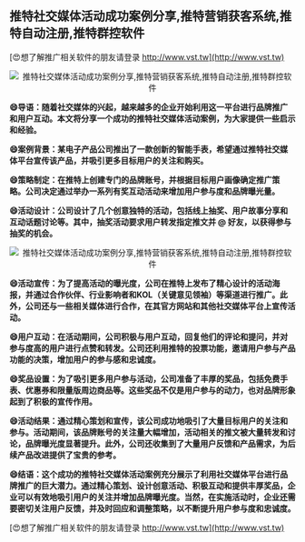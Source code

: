 ## **推特社交媒体活动成功案例分享,推特营销获客系统,推特自动注册,推特群控软件**

[😍想了解推广相关软件的朋友请登录 http://www.vst.tw](http://www.vst.tw)

 <center><img src="https://vst.tw/MP4/tuiguang/png/8.png" alt="推特社交媒体活动成功案例分享,推特营销获客系统,推特自动注册,推特群控软件"></center>

**😄导语：随着社交媒体的兴起，越来越多的企业开始利用这一平台进行品牌推广和用户互动。本文将分享一个成功的推特社交媒体活动案例，为大家提供一些启示和经验。**

**😄案例背景：某电子产品公司推出了一款创新的智能手表，希望通过推特社交媒体平台宣传该产品，并吸引更多目标用户的关注和购买。**

**😄策略制定：在推特上创建专门的品牌账号，并根据目标用户画像确定推广策略。公司决定通过举办一系列有奖互动活动来增加用户参与度和品牌曝光量。**

**😄活动设计：公司设计了几个创意独特的活动，包括线上抽奖、用户故事分享和互动话题讨论等。其中，抽奖活动要求用户转发指定推文并 @ 好友，以获得参与抽奖的机会。**

 <center><img src="https://vst.tw/MP4/tuiguang/png/0.png" alt="推特社交媒体活动成功案例分享,推特营销获客系统,推特自动注册,推特群控软件"></center>

**😄活动宣传：为了提高活动的曝光度，公司在推特上发布了精心设计的活动海报，并通过合作伙伴、行业影响者和KOL（关键意见领袖）等渠道进行推广。此外，公司还与一些相关媒体进行合作，在其官方网站和其他社交媒体平台上宣传活动。**

**😄用户互动：在活动期间，公司积极与用户互动，回复他们的评论和提问，并对参与度高的用户进行点赞和转发。公司还利用推特的投票功能，邀请用户参与产品功能的决策，增加用户的参与感和忠诚度。**

**😄奖品设置：为了吸引更多用户参与活动，公司准备了丰厚的奖品，包括免费手表、优惠券和限量版周边商品等。这些奖品不仅是用户参与的动力，也对品牌形象起到了积极的宣传作用。**

**😄活动结果：通过精心策划和宣传，该公司成功地吸引了大量目标用户的关注和参与。活动期间，该品牌账号的关注量大幅增加，活动相关的推文被大量转发和讨论，品牌曝光度显著提升。此外，公司还收集到了大量用户反馈和产品需求，为后续产品改进提供了宝贵的参考。**

**😄结语：这个成功的推特社交媒体活动案例充分展示了利用社交媒体平台进行品牌推广的巨大潜力。通过精心策划、设计创意活动、积极互动和提供丰厚奖品，企业可以有效地吸引用户的关注并增加品牌曝光度。当然，在实施活动时，企业还需要密切关注用户反馈，并及时回应和调整策略，以不断提升用户参与度和忠诚度。**

[😍想了解推广相关软件的朋友请登录 http://www.vst.tw](http://www.vst.tw)



